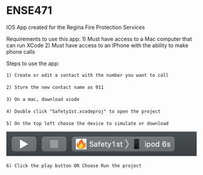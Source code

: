 # ENSE471
IOS App created for the Regina Fire Protection Services

Requirements to use this app:
	1) Must have access to a Mac computer that can run XCode
	2) Must have access to an IPhone with the ability to make phone calls

Steps to use the app:

	1) Create or edit a contact with the number you want to call
  
	2) Store the new contact name as 911 
  
 	3) On a mac, download xcode
  
	4) Double click "Safety1st.xcodeproj" to open the project
  
	5) On the top left choose the device to simulate or download
![](screenShot.png)
	
	6) Click the play button OR Choose Run the project
